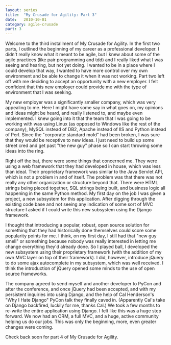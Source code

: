 ```yaml
---
layout: series
title:  "My Crusade for Agility: Part 3"
date:   2010-10-01
category: agile-crusade
part: 3
---
```


Welcome to the third installment of My Crusade for Agility. In the first two
parts, I outlined the beginning of my career as a professional developer. I
didn't really know what it meant to be agile, but I knew about some of the agile
practices (like pair programming and tdd) and I really liked what I was seeing
and hearing, but not yet doing. I wanted to be in a place where I could develop
that way, I wanted to have more control over my own environment and be able to
change it when it was not working. Part two left off with me deciding to accept
an opportunity with a new employer. I felt confident that this new employer could
provide me with the type of environment that I was seeking.


My new employer was a significantly smaller company, which was very appealing to
me. Here I might have some say in what goes on, my opinions and ideas might be
heard, and really listened to, and maybe even implemented. I knew going into it
that the team that I was going to be working with was using Linux (as opposed to
Windows like the rest of the company), MySQL instead of DB2, Apache instead of
IIS and Python instead of Perl. Since the "corporate standard mold" had been
broken, I was sure that they would be receptive to new ideas. I just need to
build up some street cred and get past "the new guy" phase so I can start
throwing some ideas into the ring.


Right off the bat, there were some things that concerned me. They were using a
web framework that they had developed in house, which was less than ideal. Their
proprietary framework was similar to the Java Servlet API, which is not a problem
in and of itself. The problem was that there was not really any other organization
or structure beyond that. There were HTML strings being pieced together, SQL
strings being built, and business logic all happening in the same Python method.
My first day on the job I was given a project, a new subsystem for this
application. After digging through the existing code base and not seeing any
indication of some sort of MVC structure I asked if I could write this new
subsystem using the Django framework.

I thought that introducing a popular, robust, open source solution for something
that they had historically done themselves could score some popularity points for
me. I think, on my first day, I still had that "new guy smell" or something
because nobody was really interested in letting me change everything they'd
already done. So I played ball, I developed the new subsystem using their
proprietary framework (with the addition of my own MVC layer on top of their
framework). I did, however, introduce jQuery to do some ajax autocomplete in my
subsystem, which was well received. I think the introduction of jQuery opened
some minds to the use of open source frameworks.


The company agreed to send myself and another developer to PyCon and after the
conference, and once jQuery had been accepted, and with my persistent inquiries
into using Django, and the help of Cal Henderson's "Why I Hate Django" PyCon
talk they finally caved in. (Apparently Cal's take on Django backfired, luckily
for me, thanks Cal.) We took a few months to re-write the entire application
using Django. I felt like this was a huge step forward. We now had an ORM, a
full MVC, and a huge, active community helping us do our jobs. This was only the
beginning, more, even greater changes were coming.

Check back soon for part 4 of My Crusade for Agility.
